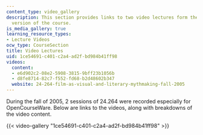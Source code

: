 ```yaml
---
content_type: video_gallery
description: This section provides links to two video lectures form the the Fall 2005
  version of the course.
is_media_gallery: true
learning_resource_types:
- Lecture Videos
ocw_type: CourseSection
title: Video Lectures
uid: 1ce54691-c401-c2a4-ad2f-bd984b41ff98
videos:
  content:
  - e6d902c2-08e2-5908-3815-9bff23b1056b
  - d8fe8714-82c7-f552-fd68-b2d48602b347
  website: 24-264-film-as-visual-and-literary-mythmaking-fall-2005
---
```


During the fall of 2005, 2 sessions of 24.264 were recorded especially for OpenCourseWare. Below are links to the videos, along with breakdowns of the video content.

{{< video-gallery "1ce54691-c401-c2a4-ad2f-bd984b41ff98" >}}

